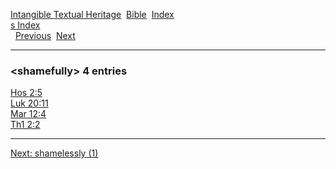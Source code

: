 [Intangible Textual Heritage](../../index)  [Bible](../index) 
[Index](index)   
[s Index](_s_)  
  [Previous](c10109)  [Next](c10111) 

------------------------------------------------------------------------

### &lt;shamefully&gt; 4 entries

[Hos 2:5](../kjv/hos002.htm#005)  
[Luk 20:11](../kjv/luk020.htm#011)  
[Mar 12:4](../kjv/mar012.htm#004)  
[Th1 2:2](../kjv/th1002.htm#002)  

------------------------------------------------------------------------

[Next: shamelessly (1)](c10111)
